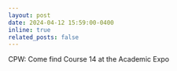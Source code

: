 ```yaml
---
layout: post
date: 2024-04-12 15:59:00-0400
inline: true
related_posts: false
---
```


CPW: Come find Course 14 at the Academic Expo